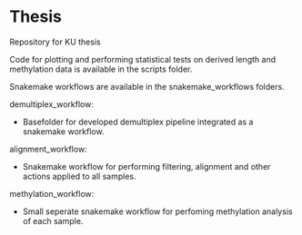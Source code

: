 # Thesis
Repository for KU thesis

Code for plotting and performing statistical tests on derived length and methylation data is available in the scripts folder.

Snakemake workflows are available in the snakemake_workflows folders.

demultiplex_workflow:
  - Basefolder for developed demultiplex pipeline integrated as a snakemake workflow.

alignment_workflow:
  - Snakemake workflow for performing filtering, alignment and other actions applied to all samples.

methylation_workflow:
  - Small seperate snakemake workflow for perfoming methylation analysis of each sample.
